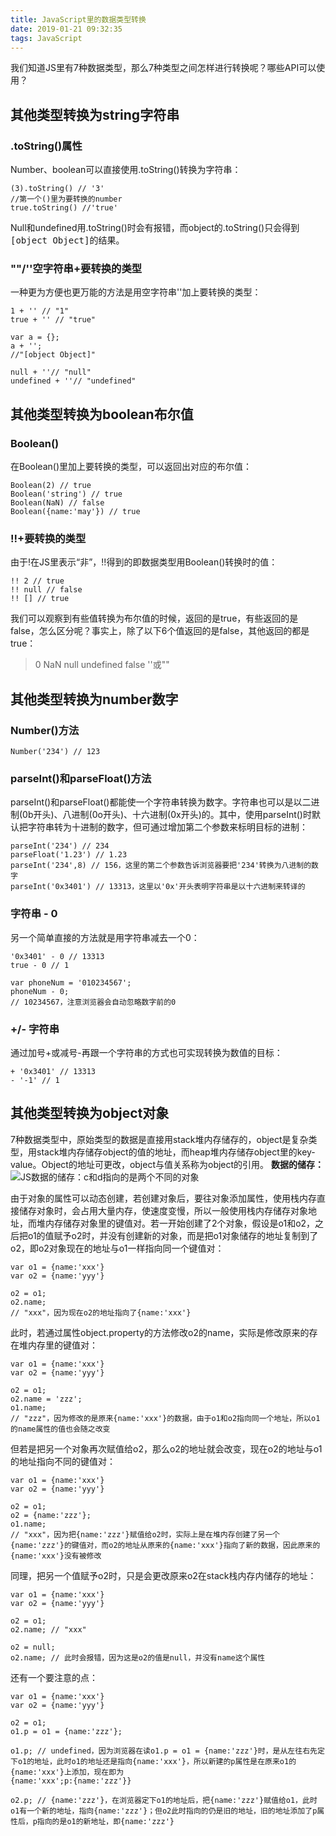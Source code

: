 ```yaml
---
title: JavaScript里的数据类型转换
date: 2019-01-21 09:32:35
tags: JavaScript
---
```

我们知道JS里有7种数据类型，那么7种类型之间怎样进行转换呢？哪些API可以使用？

## 其他类型转换为string字符串
### .toString()属性
Number、boolean可以直接使用.toString()转换为字符串：
```
(3).toString() // '3'
//第一个()里为要转换的number
true.toString() //'true'
```
Null和undefined用.toString()时会有报错，而object的.toString()只会得到<kbd>[object Object]<kbd>的结果。
### ""/''空字符串+要转换的类型
一种更为方便也更万能的方法是用空字符串''加上要转换的类型：
```
1 + '' // "1"
true + '' // "true"

var a = {}; 
a + '';
//"[object Object]"

null + ''// "null"
undefined + ''// "undefined"
```

## 其他类型转换为boolean布尔值
### Boolean()
在Boolean()里加上要转换的类型，可以返回出对应的布尔值：
```
Boolean(2) // true
Boolean('string') // true
Boolean(NaN) // false
Boolean({name:'may'}) // true
```
### !!+要转换的类型
由于!在JS里表示“非”，!!得到的即数据类型用Boolean()转换时的值：
```
!! 2 // true
!! null // false
!! [] // true
```
我们可以观察到有些值转换为布尔值的时候，返回的是true，有些返回的是false，怎么区分呢？事实上，除了以下6个值返回的是false，其他返回的都是true：
> 0
> NaN
> null
> undefined
> false
> ''或""

## 其他类型转换为number数字
### Number()方法
```
Number('234') // 123
```
### parseInt()和parseFloat()方法
parseInt()和parseFloat()都能使一个字符串转换为数字。字符串也可以是以二进制(0b开头)、八进制(0o开头)、十六进制(0x开头)的。其中，使用parseInt()时默认把字符串转为十进制的数字，但可通过增加第二个参数来标明目标的进制：
```
parseInt('234') // 234
parseFloat('1.23') // 1.23
parseInt('234',8) // 156，这里的第二个参数告诉浏览器要把'234'转换为八进制的数字
parseInt('0x3401') // 13313，这里以'0x'开头表明字符串是以十六进制来转译的
```
### 字符串 - 0
另一个简单直接的方法就是用字符串减去一个0：
```
'0x3401' - 0 // 13313
true - 0 // 1

var phoneNum = '010234567'; 
phoneNum - 0;
// 10234567，注意浏览器会自动忽略数字前的0
```
### +/- 字符串
通过加号+或减号-再跟一个字符串的方式也可实现转换为数值的目标：
```
+ '0x3401' // 13313
- '-1' // 1
```

## 其他类型转换为object对象
7种数据类型中，原始类型的数据是直接用stack堆内存储存的，object是复杂类型，用stack堆内存储存object的值的地址，而heap堆内存储存object里的key-value。Object的地址可更改，object与值关系称为object的引用。
**数据的储存：**
![JS数据的储存：c和d指向的是两个不同的对象](https://i.loli.net/2019/01/21/5c4551d7cb2ef.jpg)

由于对象的属性可以动态创建，若创建对象后，要往对象添加属性，使用栈内存直接储存对象时，会占用大量内存，使速度变慢，所以一般使用栈内存储存对象地址，而堆内存储存对象里的键值对。若一开始创建了2个对象，假设是o1和o2，之后把o1的值赋予o2时，并没有创建新的对象，而是把o1对象储存的地址复制到了o2，即o2对象现在的地址与o1一样指向同一个键值对：
```
var o1 = {name:'xxx'}
var o2 = {name:'yyy'}

o2 = o1;
o2.name;
// "xxx"，因为现在o2的地址指向了{name:'xxx'}
```
此时，若通过属性object.property的方法修改o2的name，实际是修改原来的存在堆内存里的键值对：
```
var o1 = {name:'xxx'}
var o2 = {name:'yyy'}

o2 = o1;
o2.name = 'zzz';
o1.name;
// "zzz"，因为修改的是原来{name:'xxx'}的数据，由于o1和o2指向同一个地址，所以o1的name属性的值也会随之改变
```
但若是把另一个对象再次赋值给o2，那么o2的地址就会改变，现在o2的地址与o1的地址指向不同的键值对：
```
var o1 = {name:'xxx'}
var o2 = {name:'yyy'}

o2 = o1;
o2 = {name:'zzz'};
o1.name;
// "xxx"，因为把{name:'zzz'}赋值给o2时，实际上是在堆内存创建了另一个{name:'zzz'}的键值对，而o2的地址从原来的{name:'xxx'}指向了新的数据，因此原来的{name:'xxx'}没有被修改
```
同理，把另一个值赋予o2时，只是会更改原来o2在stack栈内存内储存的地址：
```
var o1 = {name:'xxx'}
var o2 = {name:'yyy'}

o2 = o1;
o2.name; // "xxx"

o2 = null;
o2.name; // 此时会报错，因为这是o2的值是null，并没有name这个属性
```

还有一个要注意的点：
```
var o1 = {name:'xxx'}
var o2 = {name:'yyy'}

o2 = o1;
o1.p = o1 = {name:'zzz'};

o1.p; // undefined，因为浏览器在读o1.p = o1 = {name:'zzz'}时，是从左往右先定下o1的地址，此时o1的地址还是指向{name:'xxx'}，所以新建的p属性是在原来o1的{name:'xxx'}上添加，现在即为
{name:'xxx';p:{name:'zzz'}}

o2.p; // {name:'zzz'}，在浏览器定下o1的地址后，把{name:'zzz'}赋值给o1，此时o1有一个新的地址，指向{name:'zzz'}；但o2此时指向的仍是旧的地址，旧的地址添加了p属性后，p指向的是o1的新地址，即{name:'zzz'}
```

